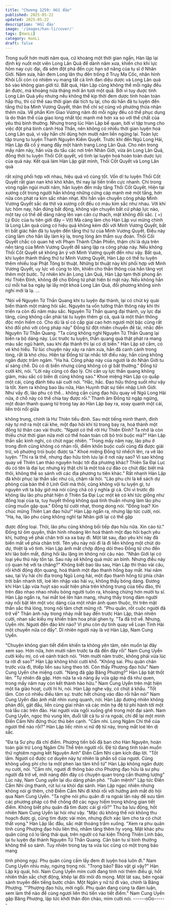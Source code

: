 ```yaml
---
title: "Chương 1259: Hồi đảo"
published: 2025-05-22
updated: 2025-05-22
description: 'Hồi đảo'
image: '/images/han-li/cover/'
tags: [HanLi]
category: HanLi
draft: false
---
```


Trong suốt hơn mười năm qua, cứ khoảng một thời gian ngắn,
Hàn lập lại định kỳ nuốt một viên Long Lân Quả để dành năm
xưa, khiến cho khí lực hôm nay cực đại, đã sớm đột phá đến cực
hạn sở năng của tu sĩ ở Nhân Giới.
Năm xưa, hắn đem Long lân thụ đến trồng ở Truỵ Ma Cốc, nhân
hình Khôi Lỗi còn có nhiệm vụ mang tất cả linh đan diệu dược và
Long Lân quả bỏ vào không gian giới tử.
Bất quá, Hàn Lập cũng không thể mỗi ngày đều ăn được, mà
khoảng nửa tháng mới ăn tươi một quả. Bởi vì tuy duợc tính Long
Lân Quả yếu nhưng nếu không thể kịp thời đem dược tính hoàn
toàn hấp thụ, thì cứ thế sau thời gian dài tích tụ lại, cho dù hắn đã
tu luyện đến tầng thứ ba Minh Vương Quyết, thân thể chỉ sợ cũng
vô phương thừa nhận thêm nữa.
Về phần Kim Giao Vương năm đó mỗi ngày đều có thể phục dụng
là do thân thể của giao long nhất tộc mạnh mẽ hơn xa so với thể
chất của yêu thú bình thường.
Nhưng trong lúc Hàn Lập bế quan, bởi vì tập trung cho việc đột
phá bình cảnh Hoá Thần, nên không có nhiều thời gian luyện hoá
Long Lân quả, vì vậy hắn chỉ dùng hơn mười năm liền ngừng lại.
Toàn lực tập trung tu luyện Thanh Nguyên Kiếm Quyết.
Trước khi đến Ngũ Long Hải, Hàn Lập đã cố ý mang đầy một
hành trang Long Lân Quả.
Cho nên trong mấy năm này, hắn vừa du tẩu các nơi trên Nhân
Giới, vừa ăn Long Lân Quả, đồng thời tu luyện Thối Cốt quyết, vô
tình lại luyện hoá hoàn toàn duợc lực của quả này.
Kết quả làm Hàn Lập giật mình, Thối Cốt Quyết và Long Lân quả

rất xứng phối hợp với nhau, hiệu quả vô cùng tốt. Vốn dĩ tu luyện
Thối Cốt Quyết rất gian nan khó khó khăn, thì nay lại tiến triển
cực nhanh. Chỉ trong vòng ngắn ngủi mười năm, hắn luyện đến
mấy tầng Thối Cốt Quyết.
Hiện tại xương cốt trong người hắn không những cứng cáp mạnh
mẽ một tầng, hơn nữa còn phát ra kim sắc nhàn nhạt. Khi hắn
vận chuyển công pháp Minh Vương Quyết sắc da thịt và xương
cốt đều có màu kim sắc như nhau.
Với khí lực hôm nay, hắn đứng bất động, không vận chuyển bất
cứ pháp lực nào, một tay có thể dễ dàng nâng lên vạn cân cự
thạch, mặt không đổi sắc.
( =) Lý Đức của tu tiên giới đây – Vịt)
Mà càng làm cho Hàn Lập vui mừng chính là Long Lân quả cũng
có hiệu quả không kém đối với Minh Vương Quyết, bất tri bất giác
hắn đã tu luyện đến tấng thứ tư của Minh Vương Quyết.
Điều này cũng làm cho hắn lấy làm kỳ lạ, trong lòng âm thầm suy
đoán. Thối Cối Quyết chắc có quan hệ với Phạm Thánh Chân
Phiến, thậm chí là dựa trên nền tảng của Minh Vương Quyết để
sáng lập ra công pháp này.
Nếu không Thối Cốt Quyết sẽ không ăn ý với Minh Vương quyết
đến như vậy.
Bất quá, khi luyện thành thầng thứ tư Minh Vương Quyết, Hàn
Lập có thể tu luyện thêm nhiều loại Phật Tông bí thuật. Những bí
thuật này khi phối hợp với Minh Vương Quyết, uy lực vô cùng to
lớn, khiến cho thần thông của hắn tăng vọt thêm một bước.
Tự nhiên khi ăn Long Lân Quả, Hàn Lập tạm thời phong ấn Hư
Thiên Đỉnh, không để cho Đồng tử phát hiện bí mật này.
Nếu không hắn cứ mỗi hai ba ngày lại lấy một khoả Long Lân
Quả, đối phương không sinh nghi mới là lạ.
…

"Nói về Nguyên Từ Thần Quang khi tu luyện đại thành, lại có chút
kỳ quái biến thành một mảng hôi sắc. Nguyên ta vốn tưởng thần
thông này khi thi triển ra còn đủ năm màu sắc. Nguyên Từ Thần
quang đại thành, uy lực đại tăng, cũng không cần phải tái tu luyện
thêm gì cả, quả là một thần thông độc môn hiếm có. Cho dù là sĩ
có cấp giai cao hơn ngươi một bậc cũng rất khó đối phó với công
pháp này"
Đồng tử đột nhiên chuyển đề tài, nhắc đến Nguyên Từ Thần
Quang.
"Ta cũng không nghĩ Nguyên Từ Thần Quang lại biến ra bộ dáng
này. Lúc trước tu luyện, thần quang quả thật phát ra mang màu
sắc ngũ hành, sau khi đại thành thì lại có dị biến."
Hàn Lập sờ cằm, có vẻ khó hiểu.
Từ lúc chuyện này xảy ra năm xưa, hắn đã canh cánh trong lòng,
rất là khó chịu. Hiện tại Đồng tử lại nhắc tới điều này, hắn cũng
không ngăn được trầm ngâm.
"Ha hả. Công pháp này của ngươi là do Nhân Giới tu sĩ sáng chế.
Dù có dị biến nhưng cũng không có gì bất thường."
Đồng tử cười khì, nói.
"Lời này cũng có đạo lý. Chỉ cần uy lực thần quang không giảm,
màu sắc có biến dị cũng không sao."
Khoé miệng Hàn Lập co quắp một cái, cũng đành tiêu sái cuời
nói.
"Hắc, hắc. Đạo hữu thông suốt như vậy là tốt. Xem ra không bao
lâu nữa, Hàn Huynh thật sự tiến nhập Linh Giới. Như vầy đi, lão
phu có thể… không cần cùng đạo hữu quay về Ngũ Long Hải
nữa, ở chỗ này có thể chia tay được rồi."
Thanh âm Đồng tử ngập ngừng, một đoàn thanh quang từ trong
tay áo Hàn Lập bay ra, xoay quanh một cái, liền trôi nổi giữa

không trung, chính là Hư Thiên tiểu đỉnh.
Sau một tiếng minh thanh, đỉnh này tự mở ra một cái khe, một
đạo hôi khí từ trong bay ra, hoá thành một đồng tử thân cao vài
thước.
"Ngươi có thể rời Hư Thiên Đỉnh? Ta nhớ là còn thiếu chút thời
gian nữa mới có thể hoàn toàn cởi bỏ trói buộc mà?"
Hàn Lập thần sắc kinh nghi, có chút ngạc nhiên.
"Trong mấy năm nay, lão phu ở trong đỉnh cũng không có nhàn
rỗi, điểm khốn buộc cuối cùng đã được giải trừ, vô phương trói
buộc được ta."
Khoé miệng Đồng tử nhếch lên, ra vẽ lão luyện.
"Thì ra là thế, nhưng đạo hữu tính lưu lại ở nơi này sao? Vì sao
không quay về Thiên Lan thảo nguyên hoặc tới địa phương khác?
Thiên Sa Đại Lục dù có tên là đại lục nhưng kỳ thật chỉ là một toà
cự đảo co chút đặc biệt mà thôi, không thể so sánh với các địa
phương tu tiên khác."
Rất nhanh Hàn Lập đã khôi phục lại thần sắc như cũ, chậm rãi
hỏi.
"Lão phu chỉ là kế sách dự phòng của bản thể ở Linh Giới mà thôi,
cũng không vội tu luyện gì, tư nguyên với ta bây giờ mà nói cũng
chả có ý nghĩa gì cả. Chỉ vì trước đó không lâu lão phu phát hiện
ở Thiên Sa Đại Lục một kẻ có khí tức giống như đồng loại của ta,
tuy huyết thống không quá tinh thuần nhưng làm lão phu cũng
muốn gặp qua."
Đồng tử cười nhạt, thong dong nói.
"Đồng loại? Xin chúc mừng Thiên Lan đạo hữu!"
Hàn Lập ngẩn ra, nhưng lập tức cười, nói.
"Ha, ha, lão phu cũng không nghĩ tại Nhân giới lại có thể gặp

được đồng loại. Thôi, lão phu cũng không bồi tiếp đạo hữu nữa.
Xin cáo từ."
Đồng tử ôm quyền, thân hình nhoáng lên hoá thành một đạo hôi
bạch yêu khí, hướng về phái chân trời xa xa bay đi.
Một lát sau, đạo yêu khí này đã biến mất về phía chân trời.
Tên yêu này nói đi là đi liền không một chút do dự, thiệt là vô tình.
Hàn Lập ánh mắt chớp động dõi theo Đồng tử cho đến khi lão
biến mất, đứng hồi lâu lặng im không nói câu nào.
"Nhân Giới lại có loại yêu thú này tồn tại. Sau này sẽ không quá
mức an bình. Nhưng điều này có quan hệ với ta chăng?"
Không biết bao lâu sau, Hàn Lập thì thào vài câu, rồi khởi động
độn quang, hoá thành một đạo thanh hồng bay mất.
Hai năm sau, tại Vụ hải chi địa trong Ngũ Long hải, một đạo thanh
hồng từ phía chân trời bắn nhanh tới, loé lên nhập vào hải vụ,
không thấy bóng dáng.
Đương khi Hàn Lập vừa huýt sáo xuất hiện phía trên không trung
của tiểu đảo, thì trên đảo nhao nhao nhiều bóng người tuôn ra,
khoảng chừng hơn mười tu sĩ.
Hàn Lập ngẩn ra, hai mắt loé lên hàn mang, nhưng thấy trong
đám người này nổi bật lên một vóc dáng của một nhân ảnh quen
thuộc, thì trên mặt thần sắc thả lỏng, trong nội tâm chợt mừng rỡ.
"Phu quân, rốt cuộc người đã trở về"
Thân ảnh này trong nháy mắt bay đến trước Hàn Lập, thản nhiên
cười, nhan sắc kiều mỵ khiến trăm hoa phải ghen tỵ.
"Ta đã trở về. Nhưng, Uyển nhi. Ngươi đến đảo khi nào? Vi phu
còn dự tính quay về Loạn Tinh Hải một chuyến nữa cơ đấy".
Dĩ nhiên người này là vợ Hàn Lập, Nam Cung Uyển.

"Chuyện không gian tiết điểm khiến ta không yên tâm, nên muốn
lại đây xem sao. Hơn nữa, hơn mười năm trước ta đã đến đây rồi"
Nam Cung Uyển cười kiều mị, có vẻ oánh trách nói.
"Hơn mười năm trước, không phải vừa lúc ta rời đi sao?"
Hàn Lập không khỏi cười khổ.
"Không sai. Phu quân chân trước vừa đi, thiếp liền sau lưng theo
tới. Còn thấy Phượng đạo hữu"
Nam Cung Uyển che miệng cười.
"Nàng đã gặp Băng Phượng?"
Hàn Lập bật thốt lên.
"Tự nhiên đã gặp. Hơn nữa ta và nàng ấy vừa gặp mà đã như
quen, trong mấy năm nay còn kết thành hảo hữu."
Nam Cung Uyển trên mặt hiện một tia giảo hoạt, cười hì hì, nói.
Hàn Lập nghe vậy, có chút á khẩu.
"Tốt lắm. Còn có nhiều điều tâm sự. trước hết chúng vào đảo rồi
hẳn nói" Nam Cung Uyển đảo ánh mắt nhìn xung quanh, nói.
Hàn Lập đương nhiên không phản đối, gật đầu, liền cùng giai
nhân và các môn hạ đệ tử phi hành tới một toà lầu các trên đảo.
Hai người vừa ngồi xuống ghế trong một đại sảnh. Nam Cung
Uyển, ngọc thủ vung lên, đuổi tất cả tu sĩ ra ngoài, chỉ để lại một
mình Điền Cầm Nhi đứng thúc thủ bên cạnh.
"Cầm nhi. Long Ngâm Chi thể của ngươi thế nào rồi?"
Hàn Lập liếc nhìn vị nữ đệ tử này, trong mắt loé lên dị sắc.

"Đa tạ Sư phụ đã chỉ điểm. Phượng tiền bối đã ban cho Hàn
Nguyên, hoàn toàn giải trừ Long Ngâm Chi Thể trên người rồi. Đệ
tử đang tính toán muốn thử nghịêm ngưng kết Nguyên Anh"
Điền Cầm Nhi cảm kích đáp lời.
"Tốt lắm. Ngươi có được cơ duyên này tự nhiên là phần số của
ngươi. Cũng không uổng phí cho ta một phen lao tâm khổ tứ"
Hàn Lập không ngăn được nụ cười, nói.
"Cầm nhi, ngươi đi thông báo cho Phượng đạo hữu là sư phụ
người đã trở về, mời nàng đến đây có chuyện quan trọng cần
thương lượng"
Lúc này, Nam Cung uyển lại dịu dàng phân phó.
"Tuân mệnh!"
Lập tức Điền Cầm Nhi ứng thanh, rút lui ra khỏi đại sảnh.
Hàn Lập ngạc nhiên nhưng không nói gì thêm, chờ Điềm Cầm
Nhi đi khỏi rồi với hướng ánh mắt dò hỏi qua Nam Cung Uyển.
"Ta nghe nói phu quân đi ra ngoài lần này để sưu tầm các phương
pháp có thể chống đỡ các nguy hiểm trong không gian tiết điểm.
Không biết phu quân đã tìm được cái gì rồi?"
Thu ba lưu động, hốt nhiên Nam Cung Uyển lại hỏi như vậy.
"Mặc dù không thể nói không thu hoạch được gì, cũng tìm được
vài món, nhưng đích xác làm cho ta có chút thất vọng."
Hàn Lập lắc đầu, sắc mặt thoáng trầm xuống.
"Xem ra phu quân tính cùng Phượng đạo hữu liên thủ, nhằm tăng
thêm hy vọng. Mặt khác phu quân cũng có lo lắng thái quá, trên
người có hai kiện Thông Thiên Linh bảo, lại tu luyện đại thành
Nguyên Từ Thần Quang. Căn bản tu sĩ bình thường không thể so
sánh. Tuy nhiên trong tay ta vừa lúc cũng có một trọng bảo mang

tính phòng ngự. Phu quân cũng cầm lấy đem đi luyện hoá luôn
đi."
Nam Cung Uyển nhíu mày, ngưng trọng nói.
"Trọng bảo? Bảo vật gì vậy?"
Hàn Lập kỳ quái, hỏi.
Nam Cung Uyển mỉm cười đang tính nói thêm điều gì, hốt nhiên
thần sắc chợt động, khép lại đôi môi đỏ mọng.
Một lát sau, bên ngoài sảnh truyền đến tiếng bước chân. Một
Ngân y nữ tử đi vào, chính là Băng Phượng.
""Phượng đạo hữu, mời ngồi. Phu quân đang cùng ta đàm luận,
xem làm thế nào để cùng ngươi liên thủ tiến vào tiết điểm."
Nam Cung Uyển gặp Băng Phượng, lập tức khởi thân đón chào,
mỉm cười nói.
------oOo------
